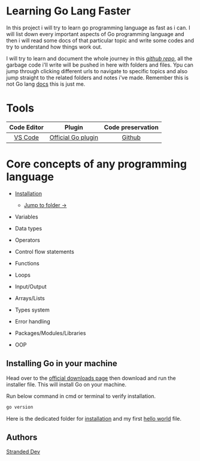 
# Learning Go Lang Faster

In this project i will try to learn go programming language as fast as i can. I will list down every important aspects of Go programming language and then i will read some docs of that particular topic and write some codes and try to understand how things work out. 

I will try to learn and document the whole journey in this [*github repo*](https://github.com/StrandedDev/Learning-Go-faster), all the garbage code i'll write will be pushed in here with folders and files. Ypu can jump through clicking different urls to navigate to specific topics and also jump straight to the related folders and notes i've made. Remember this is not Go lang [docs](https://go.dev/doc/) this is just me. 

# Tools 
 

| Code Editor | Plugin | Code preservation |
|:----------------:|:-----------:|:----------------------:|
|[VS Code](https://code.visualstudio.com/download) | [Official Go plugin](https://marketplace.visualstudio.com/items?itemName=golang.Go) | [Github](https://www.github.com) |




# Core concepts of  any programming language

- [Installation](#Installing-Go-in-your-machine)
    - [Jump to folder &rarr;](https://github.com/StrandedDev/Learning-Go-faster/tree/main/Topics/Installation)

- Variables

- Data types

- Operators

- Control flow statements

- Functions 

- Loops 

- Input/Output

- Arrays/Lists

- Types system

- Error handling 

- Packages/Modules/Libraries

- OOP 


## Installing Go in your machine

Head over to the [official downloads page](https://go.dev/doc/install) then download and run the installer file. This will install Go on your machine. 

Run below command in cmd or terminal to verify installation. 

```bash
go version
```

Here is the dedicated folder for [installation](https://github.com/StrandedDev/Learning-Go-faster/tree/main/Topics/Installation) and my first [hello world](https://github.com/StrandedDev/Learning-Go-faster/blob/main/Topics/Installation/hello_world.go) file.
    
## Authors

[Stranded Dev](https://github.com/StrandedDev)

